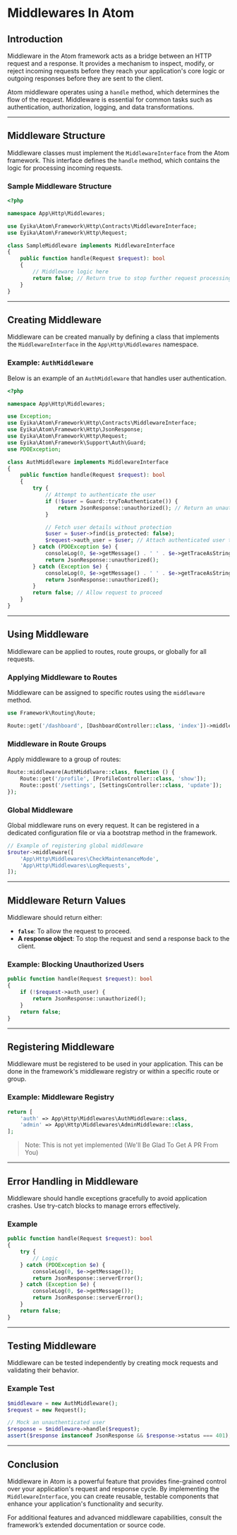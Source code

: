 # Middlewares In Atom

## Introduction

Middleware in the Atom framework acts as a bridge between an HTTP request and a response. It provides a mechanism to inspect, modify, or reject incoming requests before they reach your application's core logic or outgoing responses before they are sent to the client.

Atom middleware operates using a `handle` method, which determines the flow of the request. Middleware is essential for common tasks such as authentication, authorization, logging, and data transformations.

---

## Middleware Structure

Middleware classes must implement the `MiddlewareInterface` from the Atom framework. This interface defines the `handle` method, which contains the logic for processing incoming requests.

### Sample Middleware Structure
```php
<?php

namespace App\Http\Middlewares;

use Eyika\Atom\Framework\Http\Contracts\MiddlewareInterface;
use Eyika\Atom\Framework\Http\Request;

class SampleMiddleware implements MiddlewareInterface
{
    public function handle(Request $request): bool
    {
        // Middleware logic here
        return false; // Return true to stop further request processing
    }
}
```

---

## Creating Middleware

Middleware can be created manually by defining a class that implements the `MiddlewareInterface` in the `App\Http\Middlewares` namespace.

### Example: `AuthMiddleware`
Below is an example of an `AuthMiddleware` that handles user authentication.

```php
<?php

namespace App\Http\Middlewares;

use Exception;
use Eyika\Atom\Framework\Http\Contracts\MiddlewareInterface;
use Eyika\Atom\Framework\Http\JsonResponse;
use Eyika\Atom\Framework\Http\Request;
use Eyika\Atom\Framework\Support\Auth\Guard;
use PDOException;

class AuthMiddleware implements MiddlewareInterface
{
    public function handle(Request $request): bool
    {
        try {
            // Attempt to authenticate the user
            if (!$user = Guard::tryToAuthenticate()) {
                return JsonResponse::unauthorized(); // Return an unauthorized response
            }

            // Fetch user details without protection
            $user = $user->find(is_protected: false);
            $request->auth_user = $user; // Attach authenticated user to the request
        } catch (PDOException $e) {
            consoleLog(0, $e->getMessage() . ' ' . $e->getTraceAsString());
            return JsonResponse::unauthorized();
        } catch (Exception $e) {
            consoleLog(0, $e->getMessage() . ' ' . $e->getTraceAsString());
            return JsonResponse::unauthorized();
        }
        return false; // Allow request to proceed
    }
}
```

---

## Using Middleware

Middleware can be applied to routes, route groups, or globally for all requests.

### Applying Middleware to Routes
Middleware can be assigned to specific routes using the `middleware` method.

```php
use Framework\Routing\Route;

Route::get('/dashboard', [DashboardController::class, 'index'])->middleware('auth');
```

### Middleware in Route Groups
Apply middleware to a group of routes:
```php
Route::middleware(AuthMiddlware::class, function () {
    Route::get('/profile', [ProfileController::class, 'show']);
    Route::post('/settings', [SettingsController::class, 'update']);
});
```

### Global Middleware
Global middleware runs on every request. It can be registered in a dedicated configuration file or via a bootstrap method in the framework.

```php
// Example of registering global middleware
$router->middleware([
    'App\Http\Middlewares\CheckMaintenanceMode',
    'App\Http\Middlewares\LogRequests',
]);
```



---

## Middleware Return Values

Middleware should return either:
- **`false`**: To allow the request to proceed.
- **A response object**: To stop the request and send a response back to the client.

### Example: Blocking Unauthorized Users
```php
public function handle(Request $request): bool
{
    if (!$request->auth_user) {
        return JsonResponse::unauthorized();
    }
    return false;
}
```

---

## Registering Middleware

Middleware must be registered to be used in your application. This can be done in the framework's middleware registry or within a specific route or group.

### Example: Middleware Registry
```php
return [
    'auth' => App\Http\Middlewares\AuthMiddleware::class,
    'admin' => App\Http\Middlewares\AdminMiddleware::class,
];
```

> Note: This is not yet implemented (We'll Be Glad To Get A PR From You)

---

## Error Handling in Middleware

Middleware should handle exceptions gracefully to avoid application crashes. Use try-catch blocks to manage errors effectively.

### Example
```php
public function handle(Request $request): bool
{
    try {
        // Logic
    } catch (PDOException $e) {
        consoleLog(0, $e->getMessage());
        return JsonResponse::serverError();
    } catch (Exception $e) {
        consoleLog(0, $e->getMessage());
        return JsonResponse::serverError();
    }
    return false;
}
```

---

## Testing Middleware

Middleware can be tested independently by creating mock requests and validating their behavior.

### Example Test
```php
$middleware = new AuthMiddleware();
$request = new Request();

// Mock an unauthenticated user
$response = $middleware->handle($request);
assert($response instanceof JsonResponse && $response->status === 401);
```

---

## Conclusion

Middleware in Atom is a powerful feature that provides fine-grained control over your application's request and response cycle. By implementing the `MiddlewareInterface`, you can create reusable, testable components that enhance your application's functionality and security. 

For additional features and advanced middleware capabilities, consult the framework’s extended documentation or source code.